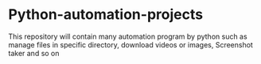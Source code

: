 # Python-automation-projects
This repository will contain many automation program by python such as manage files in specific directory, download videos or images, Screenshot taker and so on
